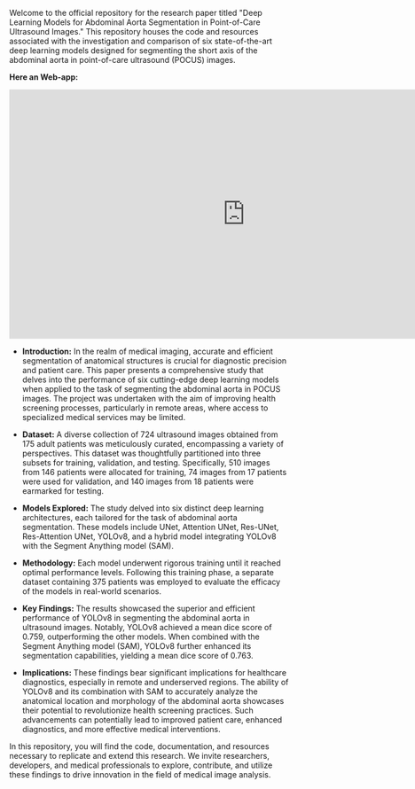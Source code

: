 

Welcome to the official repository for the research paper titled "Deep Learning Models for Abdominal Aorta Segmentation in Point-of-Care Ultrasound Images." This repository houses the code and resources associated with the investigation and comparison of six state-of-the-art deep learning models designed for segmenting the short axis of the abdominal aorta in point-of-care ultrasound (POCUS) images.

**Here an Web-app:**

<iframe
	src="https://sumit-ai-ml-aorta-segmentation.hf.space"
	frameborder="0"
	width="850"
	height="450"
></iframe>

- **Introduction:**
In the realm of medical imaging, accurate and efficient segmentation of anatomical structures is crucial for diagnostic precision and patient care. This paper presents a comprehensive study that delves into the performance of six cutting-edge deep learning models when applied to the task of segmenting the abdominal aorta in POCUS images. The project was undertaken with the aim of improving health screening processes, particularly in remote areas, where access to specialized medical services may be limited.

- **Dataset:**
A diverse collection of 724 ultrasound images obtained from 175 adult patients was meticulously curated, encompassing a variety of perspectives. This dataset was thoughtfully partitioned into three subsets for training, validation, and testing. Specifically, 510 images from 146 patients were allocated for training, 74 images from 17 patients were used for validation, and 140 images from 18 patients were earmarked for testing.

- **Models Explored:**
The study delved into six distinct deep learning architectures, each tailored for the task of abdominal aorta segmentation. These models include UNet, Attention UNet, Res-UNet, Res-Attention UNet, YOLOv8, and a hybrid model integrating YOLOv8 with the Segment Anything model (SAM).

- **Methodology:**
Each model underwent rigorous training until it reached optimal performance levels. Following this training phase, a separate dataset containing 375 patients was employed to evaluate the efficacy of the models in real-world scenarios.

- **Key Findings:**
The results showcased the superior and efficient performance of YOLOv8 in segmenting the abdominal aorta in ultrasound images. Notably, YOLOv8 achieved a mean dice score of 0.759, outperforming the other models. When combined with the Segment Anything model (SAM), YOLOv8 further enhanced its segmentation capabilities, yielding a mean dice score of 0.763.

- **Implications:**
These findings bear significant implications for healthcare diagnostics, especially in remote and underserved regions. The ability of YOLOv8 and its combination with SAM to accurately analyze the anatomical location and morphology of the abdominal aorta showcases their potential to revolutionize health screening practices. Such advancements can potentially lead to improved patient care, enhanced diagnostics, and more effective medical interventions.

In this repository, you will find the code, documentation, and resources necessary to replicate and extend this research. We invite researchers, developers, and medical professionals to explore, contribute, and utilize these findings to drive innovation in the field of medical image analysis.



